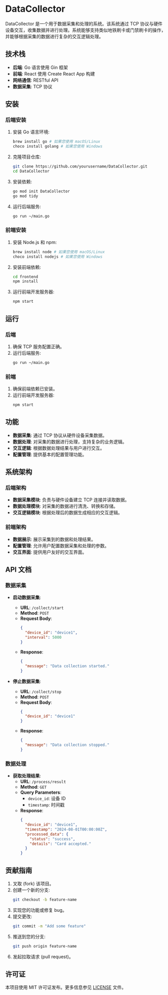 
# DataCollector

DataCollector 是一个用于数据采集和处理的系统。该系统通过 TCP 协议与硬件设备交互，收集数据并进行处理。系统能够支持类似地铁刷卡或门禁刷卡的操作，并能够根据采集的数据进行复杂的交互逻辑处理。

## 技术栈

- **后端**: Go 语言使用 Gin 框架
- **前端**: React 使用 Create React App 构建
- **网络通信**: RESTful API
- **数据采集**: TCP 协议

## 安装

### 后端安装

1. 安装 Go 语言环境:
   ```bash
   brew install go # 如果您使用 macOS/Linux
   choco install golang # 如果您使用 Windows
   ```

2. 克隆项目仓库:
   ```bash
   git clone https://github.com/yourusername/DataCollector.git
   cd DataCollector
   ```

3. 安装依赖:
   ```bash
   go mod init DataCollector
   go mod tidy
   ```

4. 运行后端服务:
   ```bash
   go run ~/main.go
   ```

### 前端安装

1. 安装 Node.js 和 npm:
   ```bash
   brew install node # 如果您使用 macOS/Linux
   choco install nodejs # 如果您使用 Windows
   ```

2. 安装前端依赖:
   ```bash
   cd frontend
   npm install
   ```

3. 运行前端开发服务器:
   ```bash
   npm start
   ```

## 运行

### 后端

1. 确保 TCP 服务配置正确。
2. 运行后端服务:
   ```bash
   go run ~/main.go
   ```

### 前端

1. 确保前端依赖已安装。
2. 运行前端开发服务器:
   ```bash
   npm start
   ```

## 功能

- **数据采集**: 通过 TCP 协议从硬件设备采集数据。
- **数据处理**: 对采集的数据进行处理，支持复杂的业务逻辑。
- **交互逻辑**: 根据数据处理结果与用户进行交互。
- **配置管理**: 提供基本的配置管理功能。

## 系统架构

### 后端架构

- **数据采集模块**: 负责与硬件设备建立 TCP 连接并读取数据。
- **数据处理模块**: 对采集的数据进行清洗、转换和存储。
- **交互逻辑模块**: 根据处理后的数据生成相应的交互逻辑。

### 前端架构

- **数据展示**: 展示采集到的数据和处理结果。
- **配置管理**: 允许用户配置数据采集和处理的参数。
- **交互界面**: 提供用户友好的交互界面。

## API 文档

### 数据采集

- **启动数据采集**:
  - **URL**: `/collect/start`
  - **Method**: `POST`
  - **Request Body**:
    ```json
    {
      "device_id": "device1",
      "interval": 5000
    }
    ```
  - **Response**:
    ```json
    {
      "message": "Data collection started."
    }
    ```

- **停止数据采集**:
  - **URL**: `/collect/stop`
  - **Method**: `POST`
  - **Request Body**:
    ```json
    {
      "device_id": "device1"
    }
    ```
  - **Response**:
    ```json
    {
      "message": "Data collection stopped."
    }
    ```

### 数据处理

- **获取处理结果**:
  - **URL**: `/process/result`
  - **Method**: `GET`
  - **Query Parameters**:
    - `device_id`: 设备 ID
    - `timestamp`: 时间戳
  - **Response**:
    ```json
    {
      "device_id": "device1",
      "timestamp": "2024-08-01T00:00:00Z",
      "processed_data": {
        "status": "success",
        "details": "Card accepted."
      }
    }
    ```

## 贡献指南

1. 叉取 (fork) 该项目。
2. 创建一个新的分支:
   ```bash
   git checkout -b feature-name
   ```
3. 实现您的功能或修复 bug。
4. 提交更改:
   ```bash
   git commit -m "Add some feature"
   ```
5. 推送到您的分支:
   ```bash
   git push origin feature-name
   ```
6. 发起拉取请求 (pull request)。

## 许可证

本项目使用 MIT 许可证发布。更多信息参见 [LICENSE](LICENSE) 文件。
